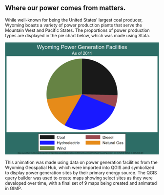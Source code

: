 ## Where our power comes from matters.

<p>While well-known for being the United States' largest coal producer, Wyoming boasts a variety of power production plants that serve the Mountain West and Pacific States. The proportions of power production types are displayed in the pie chart below, which was made using Stata.<p>


<img src="why_graph.png">

<p>This animation was made using data on power generation facilities from the Wyoming Geospatial Hub, which were imported into QGIS and symbolized to display power generation sites by their primary energy source. The QGIS query builder was used to create maps showing select sites as they were developed over time, with a final set of 9 maps being created and animated in GIMP.<p>



